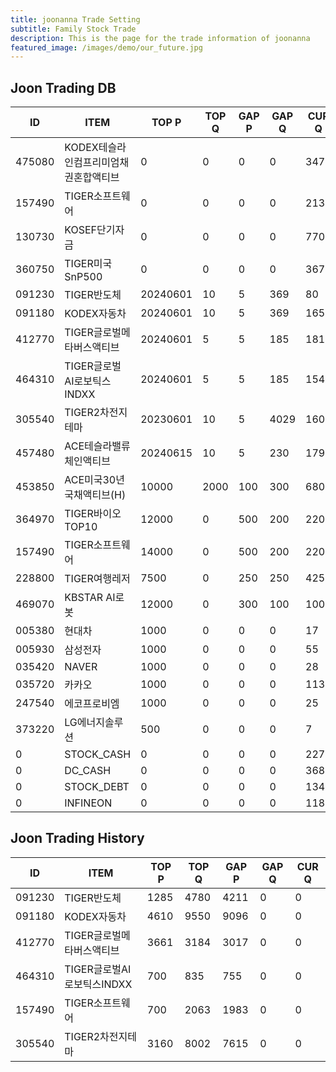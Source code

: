 ```yaml
---
title: joonanna Trade Setting
subtitle: Family Stock Trade
description: This is the page for the trade information of joonanna
featured_image: /images/demo/our_future.jpg
---
```


## Joon Trading DB

|ID|ITEM |TOP P|TOP Q|GAP P|GAP Q|CUR Q|SELLQ|SELL|BUY|
|--|-----|--|--|--|--|--|--|--|--|
|475080|KODEX테슬라인컴프리미엄채권혼합액티브|0|0|0|0|347|0|0|0|
|157490|TIGER소프트웨어|0|0|0|0|2132|700|2063|1983|
|130730|KOSEF단기자금|0|0|0|0|770|0|0|0|
|360750|TIGER미국SnP500|0|0|0|0|367|0|0|0|
|091230|TIGER반도체|20240601|10|5|369|80|1285|4780|4211|
|091180|KODEX자동차|20240601|10|5|369|165|4610|9550|9096|
|412770|TIGER글로벌메타버스액티브|20240601|5|5|185|181|3661|3184|3017|
|464310|TIGER글로벌AI로보틱스INDXX|20240601|5|5|185|154|700|835|755|
|305540|TIGER2차전지테마|20230601|10|5|4029|1606|3160|8002|7615|
|457480|ACE테슬라밸류체인액티브|20240615|10|5|230|179|0|0|0|
|453850|ACE미국30년국채액티브(H)|10000|2000|100|300|6800|0|0|0|
|364970|TIGER바이오TOP10|12000|0|500|200|2200|5213|3580|3873|
|157490|TIGER소프트웨어|14000|0|500|200|2200|6434|5882|7221|
|228800|TIGER여행레저|7500|0|250|250|4250|7927|3374|3631|
|469070|KBSTAR AI로봇|12000|0|300|100|1000|50|50|52|
|005380|현대차|1000|0|0|0|17|0|0|0|
|005930|삼성전자|1000|0|0|0|55|0|0|0|
|035420|NAVER|1000|0|0|0|28|0|0|0|
|035720|카카오|1000|0|0|0|113|0|0|0|
|247540|에코프로비엠|1000|0|0|0|25|0|0|0|
|373220|LG에너지솔루션|500|0|0|0|7|0|0|0|
|0|STOCK_CASH|0|0|0|0|227|0|0|0|
|0|DC_CASH|0|0|0|0|368|0|0|0|
|0|STOCK_DEBT|0|0|0|0|1343|0|0|0|
|0|INFINEON|0|0|0|0|1184|0|0|0|


## Joon Trading History

|ID|ITEM |TOP P|TOP Q|GAP P|GAP Q|CUR Q|
|--|-----|--|--|--|--|--|
|091230|TIGER반도체|1285|4780|4211|0|0|
|091180|KODEX자동차|4610|9550|9096|0|0|
|412770|TIGER글로벌메타버스액티브|3661|3184|3017|0|0| 
|464310|TIGER글로벌AI로보틱스INDXX|700|835|755|0|0|
|157490|TIGER소프트웨어|700|2063|1983|0|0|
|305540|TIGER2차전지테마|3160|8002|7615|0|0|
